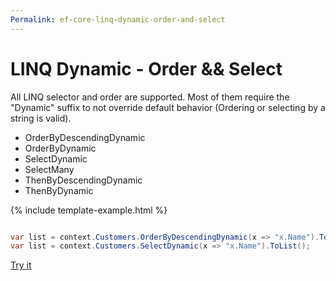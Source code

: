 ```yaml
---
Permalink: ef-core-linq-dynamic-order-and-select
---
```


# LINQ Dynamic - Order && Select

All LINQ selector and order are supported. Most of them require the "Dynamic" suffix to not override default behavior (Ordering or selecting by a string is valid).

 - OrderByDescendingDynamic
 - OrderByDynamic
 - SelectDynamic
 - SelectMany
 - ThenByDescendingDynamic
 - ThenByDynamic

{% include template-example.html %} 
```csharp

var list = context.Customers.OrderByDescendingDynamic(x => "x.Name").ToList();
var list = context.Customers.SelectDynamic(x => "x.Name").ToList();

```
[Try it](https://dotnetfiddle.net/8n2Xc0)
